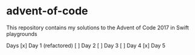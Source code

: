 # advent-of-code
This repository contains my solutions to the Advent of Code 2017 in Swift playgrounds

Days
[x] Day 1 (refactored)
[ ] Day 2
[ ] Day 3
[ ] Day 4
[x] Day 5

